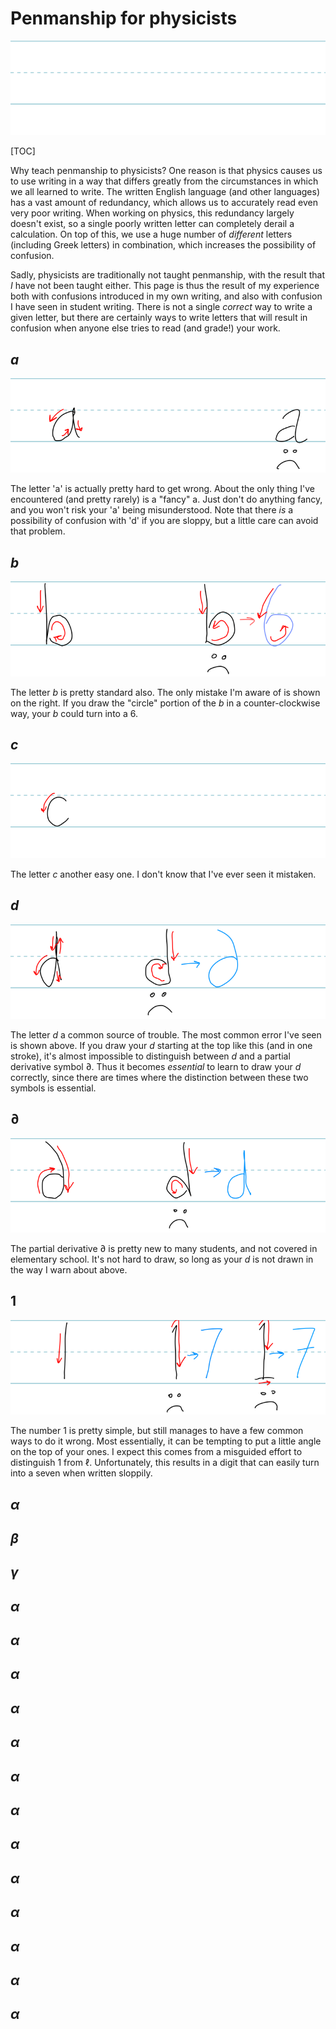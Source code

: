# Penmanship for physicists

![blank](blank.svg)

[TOC]

Why teach penmanship to physicists? One reason is that physics causes us to use writing in a way that differs greatly from the circumstances in which we all learned to write.  The written English language (and other languages) has a vast amount of redundancy, which allows us to accurately read even very poor writing.  When working on physics, this redundancy largely doesn't exist, so a single poorly written letter can completely derail a calculation.  On top of this, we use a huge number of *different* letters (including Greek letters) in combination, which increases the possibility of confusion.

Sadly, physicists are traditionally not taught penmanship, with the result that *I* have not been taught either.  This page is thus the result of my experience both with confusions introduced in my own writing, and also with confusion I have seen in student writing.  There is not a single *correct* way to write a given letter, but there are certainly ways to write letters that will result in confusion when anyone else tries to read (and grade!) your work. 

## $a$

![letter a](a.svg)

The letter 'a' is actually pretty hard to get wrong.  About the only thing I've encountered (and pretty rarely) is a "fancy" a.  Just don't do anything fancy, and you won't risk your 'a' being misunderstood.  Note that there *is* a possibility of confusion with 'd' if you are sloppy, but a little care can avoid that problem.

## $b$

![letter b](b.svg)

The letter $b$ is pretty standard also.  The only mistake I'm aware of is shown on the right.  If you draw the "circle" portion of the $b$ in a counter-clockwise way, your $b$ could turn into a $6$.

## $c$

![letter c](c.svg)

The letter $c$ another easy one.  I don't know that I've ever seen it mistaken.

## $d$

![letter d](d.svg)

The letter $d$ a common source of trouble.  The most common error I've seen is shown above.  If you draw your $d$ starting at the top like this (and in one stroke), it's almost impossible to distinguish between $d$ and a partial derivative symbol $\partial$.  Thus it becomes *essential* to learn to draw your $d$ correctly, since there are times where the distinction between these two symbols is essential.

## $\partial$

![partial derivative](partial.svg)

The partial derivative $\partial$ is pretty new to many students, and not covered in elementary school.  It's not hard to draw, so long as your $d$ is not drawn in the way I warn about above.

## $1$

![number 1](1.svg)

The number $1$ is pretty simple, but still manages to have a few common ways to do it wrong.  Most essentially, it can be tempting to put a little angle on the top of your ones.  I expect this comes from a misguided effort to distinguish $1$ from $\ell$.  Unfortunately, this results in a digit that can easily turn into a seven when written sloppily.

## $\alpha$

## $\beta$

## $\gamma$

## $\alpha$

## $\alpha$

## $\alpha$

## $\alpha$

## $\alpha$

## $\alpha$

## $\alpha$

## $\alpha$

## $\alpha$

## $\alpha$

## $\alpha$

## $\alpha$

## $\alpha$
